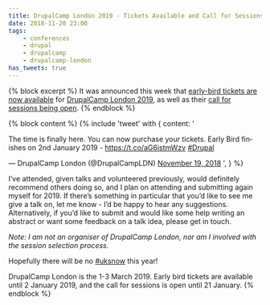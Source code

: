 ```yaml
---
title: DrupalCamp London 2019 - Tickets Available and Call for Sessions
date: 2018-11-20 23:00
tags:
    - conferences
    - drupal
    - drupalcamp
    - drupalcamp-london
has_tweets: true
---
```

{% block excerpt %}
It was announced this week that [early-bird tickets are now available][0] for [DrupalCamp London 2019][1], as well as their [call for sessions being open][2].
{% endblock %}

{% block content %}
{% include 'tweet' with {
    content: '<p lang="en" dir="ltr">The time is finally here. You can now purchase your tickets. Early Bird finishes on 2nd January 2019 - <a href="https://t.co/aG6jstmWzv">https://t.co/aG6jstmWzv</a> <a href="https://twitter.com/hashtag/Drupal?src=hash&amp;ref_src=twsrc%5Etfw">#Drupal</a></p>&mdash; DrupalCamp London (@DrupalCampLDN) <a href="https://twitter.com/DrupalCampLDN/status/1064584179113971712?ref_src=twsrc%5Etfw">November 19, 2018</a>
',
} %}

I’ve attended, given talks and volunteered previously, would definitely recommend others doing so, and I plan on attending and submitting again myself for 2019.
If there’s something in particular that you’d like to see me give a talk on, let me know - I’d be happy to hear any suggestions.
Alternatively, if you’d like to submit and would like some help writing an abstract or want some feedback on a talk idea, please get in touch. 

_Note: I am not an organiser of DrupalCamp London, nor am I involved with the session selection process._

Hopefully there will be no [#uksnow][3] this year!

DrupalCamp London is the 1-3 March 2019. Early bird tickets are available until 2 January 2019, and the call for sessions is open until 21 January.
{% endblock %}

[0]: https://twitter.com/DrupalCampLDN/status/1064584179113971712
[1]: https://drupalcamp.london
[2]: https://drupalcamp.london/get-involved/submit-a-session
[3]: /blog/tweets-drupalcamp-london
